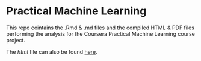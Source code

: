 # Practical Machine Learning  

This repo cointains the .Rmd & .md files and the compiled HTML & PDF files performing the analysis for the Coursera Practical Machine Learning course project.

The *html* file can also be found [here](http://rpubs.com/Filomena71/186681).
